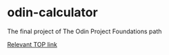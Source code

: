 # odin-calculator

The final project of The Odin Project Foundations path

[Relevant TOP link](https://www.theodinproject.com/lessons/foundations-calculator)